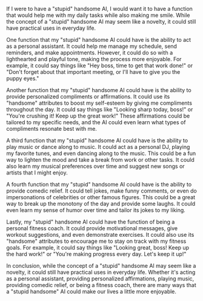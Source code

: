 If I were to have a "stupid" handsome AI, I would want it to have a function that would help me with my daily tasks while also making me smile. While the concept of a "stupid" handsome AI may seem like a novelty, it could still have practical uses in everyday life.

One function that my "stupid" handsome AI could have is the ability to act as a personal assistant. It could help me manage my schedule, send reminders, and make appointments. However, it could do so with a lighthearted and playful tone, making the process more enjoyable. For example, it could say things like "Hey boss, time to get that work done!" or "Don't forget about that important meeting, or I'll have to give you the puppy eyes."

Another function that my "stupid" handsome AI could have is the ability to provide personalized compliments or affirmations. It could use its "handsome" attributes to boost my self-esteem by giving me compliments throughout the day. It could say things like "Looking sharp today, boss!" or "You're crushing it! Keep up the great work!" These affirmations could be tailored to my specific needs, and the AI could even learn what types of compliments resonate best with me.

A third function that my "stupid" handsome AI could have is the ability to play music or dance along to music. It could act as a personal DJ, playing my favorite tunes, and even dancing along to the music. This could be a fun way to lighten the mood and take a break from work or other tasks. It could also learn my musical preferences over time and suggest new songs or artists that I might enjoy.

A fourth function that my "stupid" handsome AI could have is the ability to provide comedic relief. It could tell jokes, make funny comments, or even do impersonations of celebrities or other famous figures. This could be a great way to break up the monotony of the day and provide some laughs. It could even learn my sense of humor over time and tailor its jokes to my liking.

Lastly, my "stupid" handsome AI could have the function of being a personal fitness coach. It could provide motivational messages, give workout suggestions, and even demonstrate exercises. It could also use its "handsome" attributes to encourage me to stay on track with my fitness goals. For example, it could say things like "Looking great, boss! Keep up the hard work!" or "You're making progress every day. Let's keep it up!"

In conclusion, while the concept of a "stupid" handsome AI may seem like a novelty, it could still have practical uses in everyday life. Whether it's acting as a personal assistant, providing personalized affirmations, playing music, providing comedic relief, or being a fitness coach, there are many ways that a "stupid handsome" AI could make our lives a little more enjoyable.
